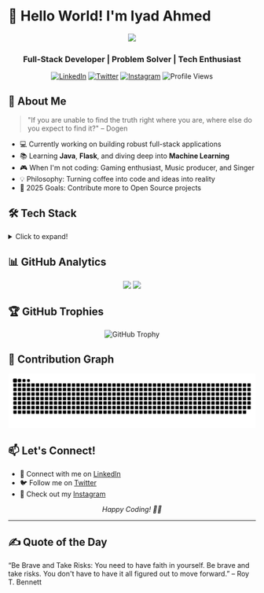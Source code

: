 # 👋 Hello World! I'm Iyad Ahmed

<div align="center">
  <img src="https://media.giphy.com/media/M9gbBd9nbDrOTu1Mqx/giphy.gif" width="100"/>
  <h3>Full-Stack Developer | Problem Solver | Tech Enthusiast</h3>
</div>

<p align="center">
  <a href="https://www.linkedin.com/in/iyad-ahmed-0b7791327/"><img src="https://img.shields.io/badge/LinkedIn-0077B5?style=flat-square&logo=linkedin&logoColor=white" alt="LinkedIn"></a>
  <a href="https://twitter.com/perfectkings321"><img src="https://img.shields.io/badge/Twitter-1DA1F2?style=flat-square&logo=twitter&logoColor=white" alt="Twitter"></a>
  <a href="https://www.instagram.com/rayyaniyad/"><img src="https://img.shields.io/badge/Instagram-E4405F?style=flat-square&logo=instagram&logoColor=white" alt="Instagram"></a>
  <img src="https://komarev.com/ghpvc/?username=perfectking321&style=flat-square&color=blue" alt="Profile Views"/>
</p>

## 🚀 About Me

> "If you are unable to find the truth right where you are, where else do you expect to find it?" – Dogen

- 💻 Currently working on building robust full-stack applications
- 📚 Learning **Java**, **Flask**, and diving deep into **Machine Learning**
- 🎮 When I'm not coding: Gaming enthusiast, Music producer, and Singer
- 💡 Philosophy: Turning coffee into code and ideas into reality
- 🎯 2025 Goals: Contribute more to Open Source projects

## 🛠️ Tech Stack

<details>
<summary>Click to expand!</summary>

### 👨‍💻 Programming Languages

![Python](https://img.shields.io/badge/Python-3776AB?style=for-the-badge&logo=python&logoColor=white)
![C](https://img.shields.io/badge/C-A8B9CC?style=for-the-badge&logo=c&logoColor=white)
![C++](https://img.shields.io/badge/C++-00599C?style=for-the-badge&logo=cplusplus&logoColor=white)
![Java](https://img.shields.io/badge/Java-007396?style=for-the-badge&logo=java&logoColor=white)
![JavaScript](https://img.shields.io/badge/JavaScript-F7DF1E?style=for-the-badge&logo=javascript&logoColor=black)

### 🎨 Frontend Development

![HTML](https://img.shields.io/badge/HTML5-E34F26?style=for-the-badge&logo=html5&logoColor=white)
![CSS3](https://img.shields.io/badge/CSS3-1572B6?style=for-the-badge&logo=css3&logoColor=white)
![React](https://img.shields.io/badge/React-20232A?style=for-the-badge&logo=react&logoColor=61DAFB)

### 🔧 Tools & Technologies

![Git](https://img.shields.io/badge/Git-F05032?style=for-the-badge&logo=git&logoColor=white)
![GitHub](https://img.shields.io/badge/GitHub-181717?style=for-the-badge&logo=github&logoColor=white)
![VS Code](https://img.shields.io/badge/VS%20Code-007ACC?style=for-the-badge&logo=visual-studio-code&logoColor=white)

</details>

## 📊 GitHub Analytics

<div align="center">
  <img height="180em" src="https://github-readme-stats.vercel.app/api?username=perfectking321&show_icons=true&theme=tokyonight&include_all_commits=true&count_private=true"/>
  <img height="180em" src="https://github-readme-stats.vercel.app/api/top-langs/?username=perfectking321&layout=compact&langs_count=8&theme=tokyonight"/>
</div>

## 🏆 GitHub Trophies

<div align="center">
  <img src="https://github-profile-trophy.vercel.app/?username=perfectking321&theme=nord&no-frame=true&column=7&margin-w=15" alt="GitHub Trophy"/>
</div>

## 🐍 Contribution Graph

<div align="center">
  <img src="https://github.com/Platane/snk/raw/output/github-contribution-grid-snake.svg" alt="Contribution Snake Animation"/>
</div>

## 📫 Let's Connect!

- 💼 Connect with me on [LinkedIn](https://www.linkedin.com/in/iyad-ahmed-0b7791327/)
- 🐦 Follow me on [Twitter](https://twitter.com/perfectkings321)
- 📸 Check out my [Instagram](https://www.instagram.com/rayyaniyad/)

<div align="center">
  <i>Happy Coding! 👨‍💻</i>
</div> 

---

## ✍️ Quote of the Day

<!--STARTS_HERE_QUOTE_README-->
“Be Brave and Take Risks: You need to have faith in yourself. Be brave and take risks. You don't have to have it all figured out to move forward.” – Roy T. Bennett
<!--ENDS_HERE_QUOTE_README-->


